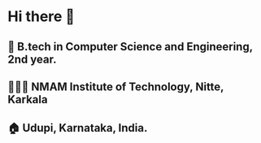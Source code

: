 # Hi there 👋
## 📖 B.tech in Computer Science and Engineering, 2nd year.
## 👩🏻‍💻 NMAM Institute of Technology, Nitte, Karkala
## 🏠 Udupi, Karnataka, India.
